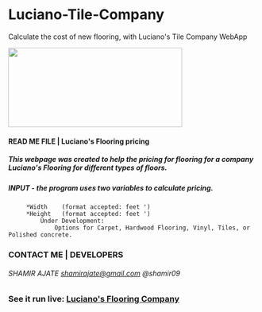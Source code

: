 # Luciano-Tile-Company
Calculate the cost of new flooring, with Luciano's Tile Company WebApp

<div style="display: block; text-align="center";> <img src="http://shamirajate.com/lucianoFlooring/Luciano_Flooring.png" width="350" height="160"></div>

#### READ ME FILE  |  Luciano's Flooring pricing </style>

##### This webpage was created to help the pricing for flooring for a company Luciano's Flooring for different types of floors. 

##### INPUT - the program uses two variables to calculate pricing.
		 *Width    (format accepted: feet ')
		 *Height   (format accepted: feet ')
			 Under Development:
				 Options for Carpet, Hardwood Flooring, Vinyl, Tiles, or Polished concrete.


### CONTACT ME    |     DEVELOPERS

###### SHAMIR AJATE     shamirajate@gmail.com @shamir09

### See it run live:         [Luciano's Flooring Company](http://www.shamirajate.com/lucianoFlooring/index.html)
